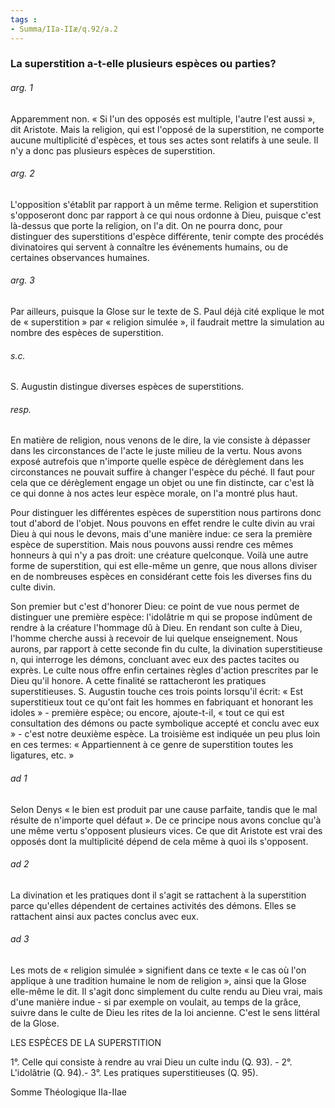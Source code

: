 ```yaml
---
tags : 
- Summa/IIa-IIæ/q.92/a.2
---
```


### La superstition a-t-elle plusieurs espèces ou parties?

###### arg. 1
Apparemment non. « Si l'un des opposés est multiple, l'autre l'est aussi », dit Aristote. Mais la religion, qui est l'opposé de la superstition, ne comporte aucune multiplicité d'espèces, et tous ses actes sont relatifs à une seule. Il n'y a donc pas plusieurs espèces de superstition. 

###### arg. 2
L'opposition s'établit par rapport à un même terme. Religion et superstition s'opposeront donc par rapport à ce qui nous ordonne à Dieu, puisque c'est là-dessus que porte la religion, on l'a dit. On ne pourra donc, pour distinguer des superstitions d'espèce différente, tenir compte des procédés divinatoires qui servent à connaître les événements humains, ou de certaines observances humaines. 

###### arg. 3
Par ailleurs, puisque la Glose sur le texte de S. Paul déjà cité explique le mot de « superstition » par « religion simulée », il faudrait mettre la simulation au nombre des espèces de superstition. 

###### s.c.
S. Augustin distingue diverses espèces de superstitions. 

###### resp.
En matière de religion, nous venons de le dire, la vie consiste à dépasser dans les circonstances de l'acte le juste milieu de la vertu. Nous avons exposé autrefois que n'importe quelle espèce de dérèglement dans les circonstances ne pouvait suffire à changer l'espèce du péché. Il faut pour cela que ce dérèglement engage un objet ou une fin distincte, car c'est là ce qui donne à nos actes leur espèce morale, on l'a montré plus haut. 

Pour distinguer les différentes espèces de superstition nous partirons donc tout d'abord de l'objet. Nous pouvons en effet rendre le culte divin au vrai Dieu à qui nous le devons, mais d'une manière indue: ce sera la première espèce de superstition. Mais nous pouvons aussi rendre ces mêmes honneurs à qui n'y a pas droit: une créature quelconque. Voilà une autre forme de superstition, qui est elle-même un genre, que nous allons diviser en de nombreuses espèces en considérant cette fois les diverses fins du culte divin. 

Son premier but c'est d'honorer Dieu: ce point de vue nous permet de distinguer une première espèce: l'idolâtrie m qui se propose indûment de rendre à la créature l'hommage dû à Dieu. En rendant son culte à Dieu, l'homme cherche aussi à recevoir de lui quelque enseignement. Nous aurons, par rapport à cette seconde fin du culte, la divination superstitieuse n, qui interroge les démons, concluant avec eux des pactes tacites ou exprès. Le culte nous offre enfin certaines règles d'action prescrites par le Dieu qu'il honore. A cette finalité se rattacheront les pratiques superstitieuses. S. Augustin touche ces trois points lorsqu'il écrit: « Est superstitieux tout ce qu'ont fait les hommes en fabriquant et honorant les idoles » - première espèce; ou encore, ajoute-t-il, « tout ce qui est consultation des démons ou pacte symbolique accepté et conclu avec eux » - c'est notre deuxième espèce. La troisième est indiquée un peu plus loin en ces termes: « Appartiennent à ce genre de superstition toutes les ligatures, etc. » 

###### ad 1
Selon Denys « le bien est produit par une cause parfaite, tandis que le mal résulte de n'importe quel défaut ». De ce principe nous avons conclue qu'à une même vertu s'opposent plusieurs vices. Ce que dit Aristote est vrai des opposés dont la multiplicité dépend de cela même à quoi ils s'opposent. 

###### ad 2
La divination et les pratiques dont il s'agit se rattachent à la superstition parce qu'elles dépendent de certaines activités des démons. Elles se rattachent ainsi aux pactes conclus avec eux. 

###### ad 3
Les mots de « religion simulée » signifient dans ce texte « le cas où l'on applique à une tradition humaine le nom de religion », ainsi que la Glose elle-même le dit. Il s'agit donc simplement du culte rendu au Dieu vrai, mais d'une manière indue - si par exemple on voulait, au temps de la grâce, suivre dans le culte de Dieu les rites de la loi ancienne. C'est le sens littéral de la Glose. 

LES ESPÈCES DE LA SUPERSTITION 

1°. Celle qui consiste à rendre au vrai Dieu un culte indu (Q. 93). - 2°. L'idolâtrie (Q. 94).- 3°. Les pratiques superstitieuses (Q. 95). 

Somme Théologique IIa-IIae 

